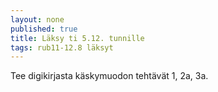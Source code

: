 ```yaml
---
layout: none
published: true
title: Läksy ti 5.12. tunnille
tags: rub11-12.8 läksyt
---
```

Tee digikirjasta käskymuodon tehtävät 1, 2a, 3a.